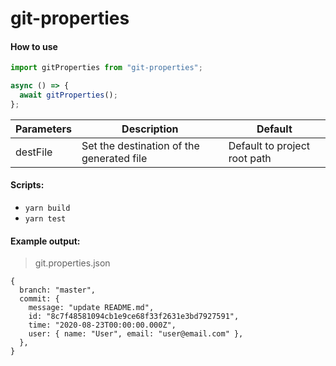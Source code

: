 # git-properties

#### How to use

```js
import gitProperties from "git-properties";

async () => {
  await gitProperties();
};
```

| Parameters | Description                               | Default                      |
| ---------- | ----------------------------------------- | ---------------------------- |
| destFile   | Set the destination of the generated file | Default to project root path |

#### Scripts:

- `yarn build`
- `yarn test`

#### Example output:

> git.properties.json

```json5
{
  branch: "master",
  commit: {
    message: "update README.md",
    id: "8c7f48581094cb1e9ce68f33f2631e3bd7927591",
    time: "2020-08-23T00:00:00.000Z",
    user: { name: "User", email: "user@email.com" },
  },
}
```
